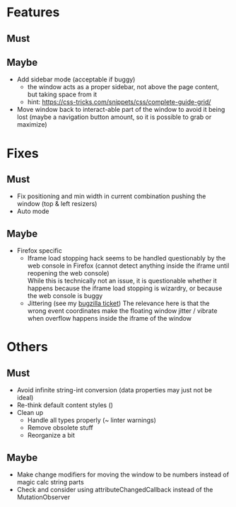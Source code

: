 # Features

## Must

## Maybe

- Add sidebar mode (acceptable if buggy)
  - the window acts as a proper sidebar, not above the page content, but taking space from it
  - hint: https://css-tricks.com/snippets/css/complete-guide-grid/
- Move window back to interact-able part of the window to avoid it being lost (maybe a navigation button amount, so it is possible to grab or maximize)

# Fixes

## Must

- Fix positioning and min width in current combination pushing the window (top & left resizers)
- Auto mode

## Maybe

- Firefox specific
  - Iframe load stopping hack seems to be handled questionably by the web console in Firefox (cannot detect anything inside the iframe until reopening the web console)  \
    While this is technically not an issue, it is questionable whether it happens because the iframe load stopping is wizardry, or because the web console is buggy
  - Jittering (see my [bugzilla ticket](https://bugzilla.mozilla.org/show_bug.cgi?id=1914785))
    The relevance here is that the wrong event coordinates make the floating window jitter / vibrate when overflow happens inside the iframe of the window

# Others

## Must
	
- Avoid infinite string-int conversion (data properties may just not be ideal)
- Re-think default content styles ()
- Clean up
  - Handle all types properly (~ linter warnings)
  - Remove obsolete stuff
  - Reorganize a bit

## Maybe

- Make change modifiers for moving the window to be numbers instead of magic calc string parts
- Check and consider using attributeChangedCallback instead of the MutationObserver
